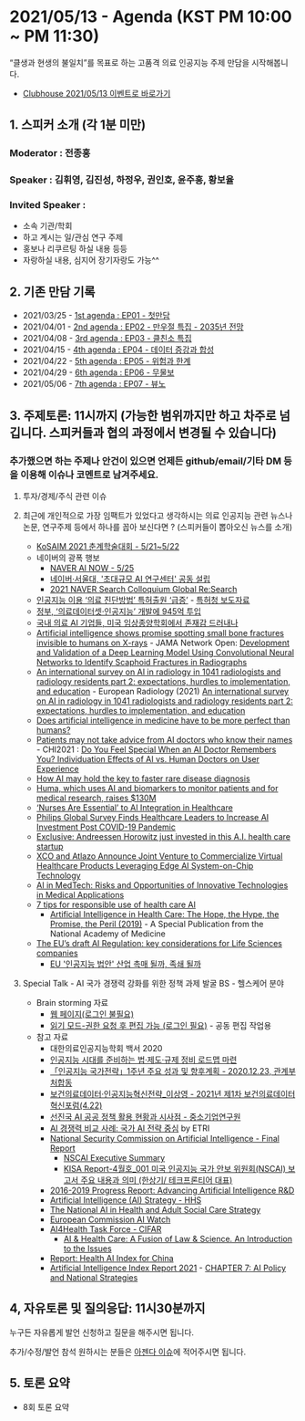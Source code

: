 # 2021/05/13 - Agenda (KST PM 10:00 ~ PM 11:30)

“클생과 현생의 불일치”를 목표로 하는 고품격 의료 인공지능 주제 만담을 시작해봅니다. 

* [Clubhouse 2021/05/13 이벤트로 바로가기](https://www.joinclubhouse.com/event/MKo4bgAN)

## 1. 스피커 소개 (각 1분 미만)
### Moderator : 전종홍
### Speaker : 김휘영, 김진성, 하정우, 권인호, 윤주흥, 황보율 
### Invited Speaker : 
* 소속 기관/학회
* 하고 계시는 일/관심 연구 주제
* 홍보나 리쿠르팅 하실 내용 등등
* 자랑하실 내용, 심지어 장기자랑도 가능^^

## 2. 기존 만담 기록 
* 2021/03/25 - [1st agenda : EP01 - 첫만담](/20210325-1st-agenda.md)
* 2021/04/01 - [2nd agenda : EP02 - 만우절 특집 - 2035년 전망](/20210401-2nd-agenda.md)
* 2021/04/08 - [3rd agenda : EP03 - 클친소 특집](/20210408-3rd-agenda.md)
* 2021/04/15 - [4th agenda : EP04 - 데이터 증강과 합성](/20210415-4th-agenda.md)
* 2021/04/22 - [5th agenda : EP05 - 위험과 한계](/20210422-5th-agenda.md)
* 2021/04/29 - [6th agenda : EP06 - 무물보](/20210429-6th-agenda.md)
* 2021/05/06 - [7th agenda : EP07 - 뷰노](/20210506-7th-agenda.md)

## 3. 주제토론: 11시까지 (가능한 범위까지만 하고 차주로 넘깁니다. 스피커들과 협의 과정에서 변경될 수 있습니다)

### 추가했으면 하는 주제나 안건이 있으면 언제든 github/email/기타 DM 등을 이용해 이슈나 코멘트로 남겨주세요. 

1. 투자/경제/주식 관련 이슈 

2. 최근에 개인적으로 가장 임팩트가 있었다고 생각하시는 의료 인공지능 관련  뉴스나 논문, 연구주제 등에서 하나를 꼽아 보신다면 ? (스피커들이 뽑아오신 뉴스를 소개) 
   * [KoSAIM 2021 춘계학술대회 - 5/21~5/22](https://www.kosaim.org/html/?pmode=BBBS0007100001&smode=view&seq=78)
   * 네이버의 광폭 행보 
      * [NAVER AI NOW - 5/25](https://naver-ai-now.kr/)
      * [네이버·서울대, '초대규모 AI 연구센터' 공동 설립](http://news.naver.com/main/read.nhn?mode=LSD&mid=sec&sid1=001&oid=011&aid=0003907985)
      * [2021 NAVER Search Colloquium Global Re:Search](http://naversearchconf.naver.com/)
   * [인공지능 이용 ‘의료 진단방법’ 특허출원 ‘급증’](https://www.akomnews.com/bbs/board.php?bo_table=news&wr_id=44417) - [특허청 보도자료](https://kipo.go.kr/kpo/BoardApp/UnewPress1App?board_id=press&catmenu=m03_05_01&c=1003&seq=18923)
   * [정부, ‘의료데이터셋‧인공지능’ 개발에 945억 투입](https://www.docdocdoc.co.kr/news/articleView.html?idxno=2010473)
   * [국내 의료 AI 기업들, 미국 임상종양학회에서 존재감 드러내나](http://www.biotimes.co.kr/news/articleView.html?idxno=5910)
   * [Artificial intelligence shows promise spotting small bone fractures invisible to humans on X-rays](https://www.radiologybusiness.com/topics/artificial-intelligence/artificial-intelligence-small-bone-fractures-x-rays) - JAMA Network Open: [Development and Validation of a Deep Learning Model Using Convolutional Neural Networks to Identify Scaphoid Fractures in Radiographs](https://jamanetwork.com/journals/jamanetworkopen/fullarticle/2779578?resultClick=1)
   * [An international survey on AI in radiology in 1041 radiologists and radiology residents part 2: expectations, hurdles to implementation, and education](https://www.healthimaging.com/topics/ai-emerging-technologies/60-radiologists-ethical-legal-issues-hinder-ai) - European Radiology (2021) [An international survey on AI in radiology in 1041 radiologists and radiology residents part 2: expectations, hurdles to implementation, and education](https://link.springer.com/article/10.1007/s00330-021-07782-4) 
   * [Does artificial intelligence in medicine have to be more perfect than humans?](https://innovationorigins.com/en/does-artificial-intelligence-in-medicine-have-to-be-more-perfect-than-humans/)
   * [Patients may not take advice from AI doctors who know their names](https://www.sciencedaily.com/releases/2021/05/210511092004.htm) - CHI2021 : [Do You Feel Special When an AI Doctor Remembers You? Individuation Effects of AI vs. Human Doctors on User Experience](https://programs.sigchi.org/chi/2021/program/content/56869)
   * [How AI may hold the key to faster rare disease diagnosis](https://medcitynews.com/2021/05/how-ai-may-hold-the-key-to-faster-rare-disease-diagnosis/)
   * [Huma, which uses AI and biomarkers to monitor patients and for medical research, raises $130M](https://techcrunch.com/2021/05/11/huma-which-uses-ai-and-biomarkers-to-monitor-patients-and-for-medical-research-raises-130m/)
   * [‘Nurses Are Essential’ to AI Integration in Healthcare](https://healthtechmagazine.net/article/2021/05/nurses-are-essential-ai-integration-healthcare)
   * [Philips Global Survey Finds Healthcare Leaders to Increase AI Investment Post COVID-19 Pandemic](https://www.hospimedica.com/covid-19/articles/294788188/philips-global-survey-finds-healthcare-leaders-to-increase-ai-investment-post-covid-19-pandemic.html)
   * [Exclusive: Andreessen Horowitz just invested in this A.I. health care startup](https://fortune.com/2021/05/11/exclusive-andreessen-horowitz-just-invested-in-this-a-i-health-care-startup/)
   * [XCO and Atlazo Announce Joint Venture to Commercialize Virtual Healthcare Products Leveraging Edge AI System-on-Chip Technology](https://www.prnewswire.com/news-releases/xco-and-atlazo-announce-joint-venture-to-commercialize-virtual-healthcare-products-leveraging-edge-ai-system-on-chip-technology-301287902.html)
   * [AI in MedTech: Risks and Opportunities of Innovative Technologies in Medical Applications](https://www.medtechintelligence.com/feature_article/ai-in-medtech-risks-and-opportunities-of-innovative-technologies-in-medical-applications/)
   * [7 tips for responsible use of health care AI](https://www.ama-assn.org/practice-management/digital/7-tips-responsible-use-health-care-ai)
      * [Artificial Intelligence in Health Care: The Hope, the Hype, the Promise, the Peril (2019)](https://nam.edu/artificial-intelligence-special-publication/) - A Special Publication from the National Academy of Medicine
   * [The EU’s draft AI Regulation: key considerations for Life Sciences companies](https://lifesciences.dlapiper.com/post/102gx33/the-eus-draft-ai-regulation-key-considerations-for-life-sciences-companies)
      * [EU '인공지능 법안' 산업 촉매 될까, 족쇄 될까](https://www.hankyung.com/opinion/article/2021051119941?fbclid=IwAR2Rpn9L714-CpxWItnbEs5v6kZxAn5DjoM8VH957Q82-oVoAYs5bBD5T0Y)
   
3. Special Talk - AI 국가 경쟁력 강화를 위한 정책 과제 발굴 BS - 헬스케어 분야 
   * Brain storming 자료
      * [웹 페이지(로그인 불필요)](https://bit.ly/3uTfOIl)
      * [읽기 모드-권한 요청 후 편집 가능 (로그인 필요)](https://bit.ly/2SLkUYQ) - 공동 편집 작업용 
   * 참고 자료
      * 대한의료인공지능학회 백서 2020 
      * [인공지능 시대를 준비하는 법·제도·규제 정비 로드맵 마련](https://www.msit.go.kr/bbs/view.do?sCode=user&mId=113&mPid=112&bbsSeqNo=94&nttSeqNo=3179749)
      * [「인공지능 국가전략」1주년 주요 성과 및 향후계획 - 2020.12.23, 관계부처합동](https://www.4th-ir.go.kr/article/download/745)
      * [보건의료데이터·인공지능혁신전략_이상영 - 2021년 제1차 보건의료데이터 혁신포럼(4.22)](https://www.k-his.or.kr/boardDownload.es?bid=0025&list_no=270&seq=2)
      * [선진국 AI 공공 정책 활용 현황과 시사점 - 중소기업연구원](https://www.kosbi.re.kr/front/functionDisplay?menuFrontNo=13&menuFrontURL=front/newsInfoDetail?documentId=21157)
      * [AI 경쟁력 비교 사례: 국가 AI 전략 중심](https://library.etri.re.kr/service/data/etri-insight/down.htm?id=803) by ETRI
      * [National Security Commission on Artificial Intelligence - Final Report](https://www.nscai.gov/wp-content/uploads/2021/03/Full-Report-Digital-1.pdf)
         * [NSCAI Executive Summary](https://www.nscai.gov/wp-content/uploads/2021/03/Final_Report_Executive_Summary.pdf)
         * [KISA Report-4월호_001 미국 인공지능 국가 안보 위원회(NSCAI) 보고서 주요 내용과 의미 (한상기/ 테크프론티어 대표)](https://www.kisa.or.kr/public/library/IS_View.jsp?mode=view&p_No=158&b_No=158&d_No=522&cPage&ST=TC&SV&fbclid=IwAR2bCNawK9uQpD4oH-PWCPWkigxRm3x_lN1ega1LV6GcWvs4c0J3CByNZx4)
      * [2016-2019 Progress Report: Advancing Artificial Intelligence R&D](https://now.k2base.re.kr/portal/trend/mainTrend/view.do?poliTrndId=TRND0000000000038013&menuNo=200004)
      * [Artificial Intelligence (AI) Strategy - HHS](https://www.hhs.gov/sites/default/files/final-hhs-ai-strategy.pdf)
      * [The National AI in Health and Adult Social Care Strategy](https://www.nhsx.nhs.uk/ai-lab/ai-lab-programmes/the-national-ai-in-health-and-adult-social-care-strategy/)
      * [European Commission AI Watch](https://knowledge4policy.ec.europa.eu/ai-watch_en)
      * [AI4Health Task Force - CIFAR](https://cifar.ca/ai/national-program-of-activities/ai4health-task-force/)
          * [AI & Health Care: A Fusion of Law & Science. An Introduction to the Issues](https://cifar.ca/wp-content/uploads/2021/03/210218-ai-and-health-care-law-and-science-v8-AODA.pdf)
      * [Report: Health AI Index for China](https://www.elsevier.com/connect/report-health-ai-index-for-china)
      * [Artificial Intelligence Index Report 2021](https://aiindex.stanford.edu/wp-content/uploads/2021/03/2021-AI-Index-Report_Master.pdf) - [CHAPTER 7: AI Policy and National Strategies](https://aiindex.stanford.edu/wp-content/uploads/2021/03/2021-AI-Index-Report-_Chapter-7.pdf)

## 4, 자유토론 및 질의응답: 11시30분까지

누구든 자유롭게 발언 신청하고 질문을 해주시면 됩니다. 

추가/수정/발언 참석 원하시는 분들은 [아젠다 이슈](https://github.com/hollobit/AIML-in-Medicine-club/issues/9)에 적어주시면 됩니다. 

## 5. 토론 요약

* 8회 토론 요약 
